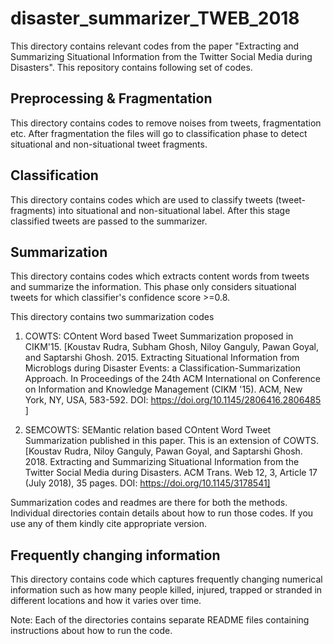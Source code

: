 # disaster_summarizer_TWEB_2018
This directory contains relevant codes from the paper "Extracting and Summarizing Situational Information from the Twitter 
Social Media during Disasters".
This repository contains following set of codes.

Preprocessing & Fragmentation
------------------------------

This directory contains codes to remove noises from tweets, fragmentation etc. After fragmentation the files will go to classification phase to detect situational and non-situational tweet fragments.

Classification
--------------

This directory contains codes which are used to classify tweets (tweet-fragments) into situational and non-situational label. After this stage classified tweets are passed to the summarizer.

Summarization
--------------

This directory contains codes which extracts content words from tweets and summarize the information. This phase only considers situational tweets for which classifier's confidence score >=0.8.

This directory contains two summarization codes

1. COWTS: COntent Word based Tweet Summarization proposed in CIKM'15. [Koustav Rudra, Subham Ghosh, Niloy Ganguly, Pawan Goyal, and Saptarshi Ghosh. 2015. Extracting Situational Information from Microblogs during Disaster Events: a Classification-Summarization Approach. In Proceedings of the 24th ACM International on Conference on Information and Knowledge Management (CIKM '15). ACM, New York, NY, USA, 583-592. DOI: https://doi.org/10.1145/2806416.2806485 ]

2. SEMCOWTS: SEMantic relation based COntent Word Tweet Summarization published in this paper. This is an extension of COWTS. [Koustav Rudra, Niloy Ganguly, Pawan Goyal, and Saptarshi Ghosh. 2018. Extracting and Summarizing Situational Information from the Twitter Social Media during Disasters. ACM Trans. Web 12, 3, Article 17 (July 2018), 35 pages. DOI: https://doi.org/10.1145/3178541]

Summarization codes and readmes are there for both the methods. Individual directories contain details about how to run those codes. If you use any of them kindly cite appropriate version.

Frequently changing information
--------------------------------

This directory contains code which captures frequently changing numerical information such as how many people killed, injured, trapped or stranded in different locations and how it varies over time.

Note: Each of the directories contains separate README files containing instructions about how to run the code.
